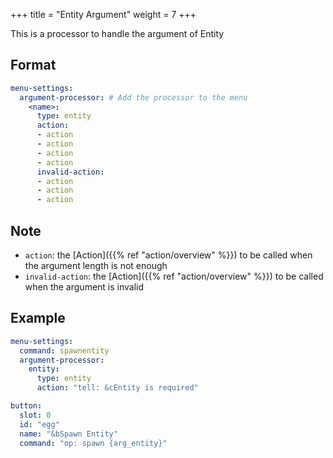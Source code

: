 +++
title = "Entity Argument"
weight = 7
+++

This is a processor to handle the argument of Entity

## Format

```yaml
menu-settings:
  argument-processor: # Add the processor to the menu
    <name>:
      type: entity
      action:
      - action
      - action
      - action
      - action
      invalid-action:
      - action
      - action
      - action
```

## Note

* `action`: the [Action]({{% ref "action/overview" %}}) to be called when the argument length is not enough
* `invalid-action`: the [Action]({{% ref "action/overview" %}}) to be called when the argument is invalid

## Example

```yaml
menu-settings:
  command: spawnentity
  argument-processor:
    entity:
      type: entity
      action: "tell: &cEntity is required"

button:
  slot: 0
  id: "egg"
  name: "&bSpawn Entity"
  command: "op: spawn {arg_entity}"
```
